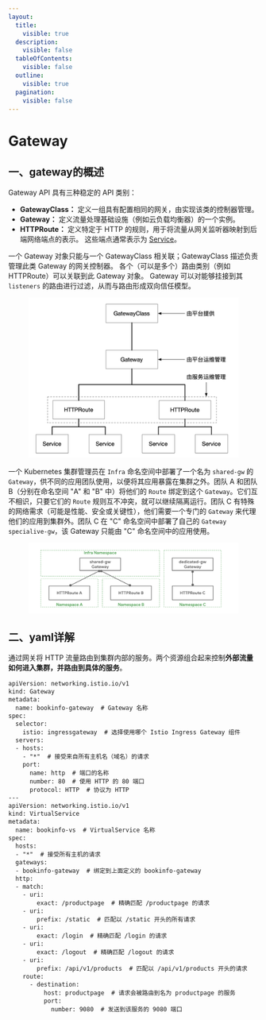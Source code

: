 ```yaml
---
layout:
  title:
    visible: true
  description:
    visible: false
  tableOfContents:
    visible: false
  outline:
    visible: true
  pagination:
    visible: false
---
```


# Gateway

## 一、gateway的概述

Gateway API 具有三种稳定的 API 类别：

* **GatewayClass：** 定义一组具有配置相同的网关，由实现该类的控制器管理。
* **Gateway：** 定义流量处理基础设施（例如云负载均衡器）的一个实例。
* **HTTPRoute：** 定义特定于 HTTP 的规则，用于将流量从网关监听器映射到后端网络端点的表示。 这些端点通常表示为 [Service](https://kubernetes.io/zh-cn/docs/concepts/services-networking/service/)。

&#x20;一个 Gateway 对象只能与一个 GatewayClass 相关联；GatewayClass 描述负责管理此类 Gateway 的网关控制器。 各个（可以是多个）路由类别（例如 HTTPRoute）可以关联到此 Gateway 对象。 Gateway 可以对能够挂接到其 `listeners` 的路由进行过滤，从而与路由形成双向信任模型。

<figure><img src="../../../.gitbook/assets/image (5).png" alt=""><figcaption></figcaption></figure>

一个 Kubernetes 集群管理员在 `Infra` 命名空间中部署了一个名为 `shared-gw` 的 `Gateway`，供不同的应用团队使用，以便将其应用暴露在集群之外。团队 A 和团队 B（分别在命名空间 "A" 和 "B" 中）将他们的 `Route` 绑定到这个 `Gateway`。它们互不相识，只要它们的 `Route` 规则互不冲突，就可以继续隔离运行。团队 C 有特殊的网络需求（可能是性能、安全或关键性），他们需要一个专门的 `Gateway` 来代理他们的应用到集群外。团队 C 在 "C" 命名空间中部署了自己的 `Gateway` `specialive-gw`，该 Gateway 只能由 "C" 命名空间中的应用使用。

<figure><img src="../../../.gitbook/assets/image (6).png" alt=""><figcaption></figcaption></figure>

## 二、yaml详解

通过网关将 HTTP 流量路由到集群内部的服务。两个资源组合起来控制**外部流量如何进入集群，并路由到具体的服务**。

```
apiVersion: networking.istio.io/v1
kind: Gateway
metadata:
  name: bookinfo-gateway  # Gateway 名称
spec:
  selector:
    istio: ingressgateway  # 选择使用哪个 Istio Ingress Gateway 组件
  servers:
  - hosts: 
    - "*"  # 接受来自所有主机名（域名）的请求
    port:
      name: http  # 端口的名称
      number: 80  # 使用 HTTP 的 80 端口
      protocol: HTTP  # 协议为 HTTP
---
apiVersion: networking.istio.io/v1
kind: VirtualService
metadata:
  name: bookinfo-vs  # VirtualService 名称
spec:
  hosts:
  - "*"  # 接受所有主机的请求
  gateways:
  - bookinfo-gateway  # 绑定到上面定义的 bookinfo-gateway
  http:
  - match:
    - uri: 
        exact: /productpage  # 精确匹配 /productpage 的请求
    - uri: 
        prefix: /static  # 匹配以 /static 开头的所有请求
    - uri:
        exact: /login  # 精确匹配 /login 的请求
    - uri: 
        exact: /logout  # 精确匹配 /logout 的请求
    - uri:
        prefix: /api/v1/products  # 匹配以 /api/v1/products 开头的请求
    route:
      - destination:
          host: productpage  # 请求会被路由到名为 productpage 的服务
          port:
            number: 9080  # 发送到该服务的 9080 端口

```
